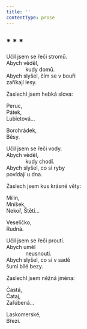 ```yaml
---
title: ''
contentType: prose
---
```


<section>

## \* \* \*

Učil jsem se řeči stromů.  
Abych věděl,  
             kudy domů.  
Abych slyšel, čím se v bouři  
zaříkají lesy.

Zaslechl jsem hebká slova:

Peruc,  
Pátek,  
Lubietová…

Borohrádek,  
Běsy.

Učil jsem se řeči vody.  
Abych věděl,  
             kudy chodí.  
Abych slyšel, co si ryby  
povídají u dna.

Zaslech jsem kus krásné věty:

Milín,  
Mníšek,  
Nekoř, Štětí…

Veselíčko,  
Rudná.

Učil jsem se řeči proutí.  
Abych uměl  
             neusnouti.  
Abych slyšel, co si v sadě  
šumí bílé bezy.

Zaslechl jsem něžná jména:

Častá,  
Čataj,  
Zaľúbená…

Laskomerské,  
Březí.

</section>
